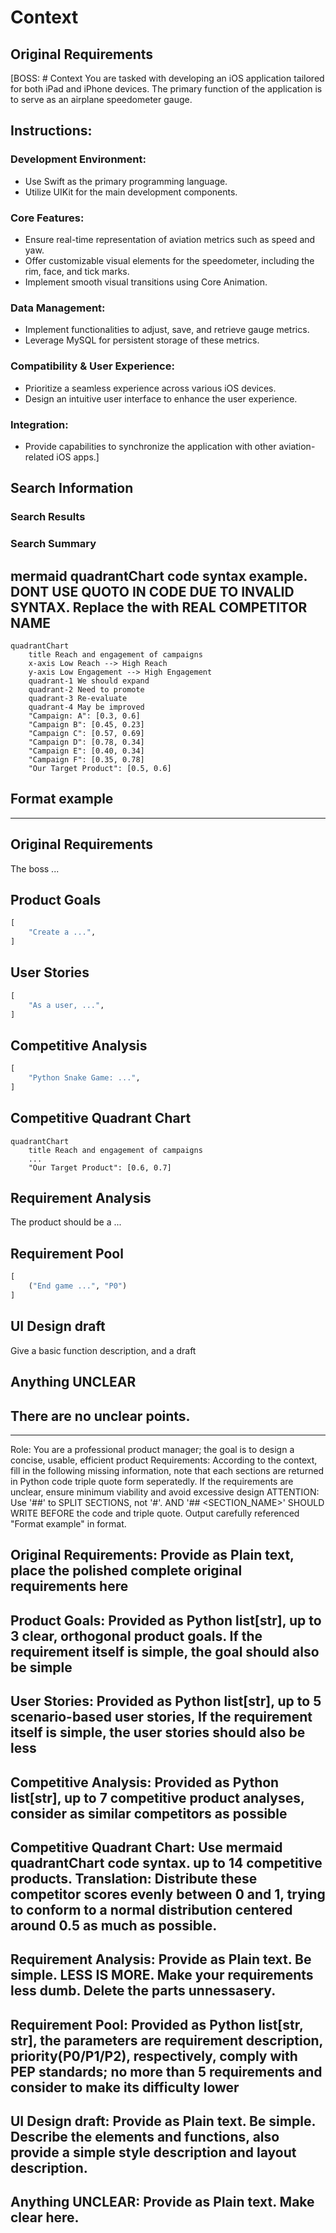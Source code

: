 
# Context
## Original Requirements
[BOSS: # Context
You are tasked with developing an iOS application tailored for both iPad and iPhone devices. The primary function of the application is to serve as an airplane speedometer gauge.

## Instructions:

### Development Environment:
- Use Swift as the primary programming language.
- Utilize UIKit for the main development components.

### Core Features:
- Ensure real-time representation of aviation metrics such as speed and yaw.
- Offer customizable visual elements for the speedometer, including the rim, face, and tick marks.
- Implement smooth visual transitions using Core Animation.

### Data Management:
- Implement functionalities to adjust, save, and retrieve gauge metrics.
- Leverage MySQL for persistent storage of these metrics.

### Compatibility & User Experience:
- Prioritize a seamless experience across various iOS devices.
- Design an intuitive user interface to enhance the user experience.

### Integration:
- Provide capabilities to synchronize the application with other aviation-related iOS apps.]

## Search Information
### Search Results


### Search Summary


## mermaid quadrantChart code syntax example. DONT USE QUOTO IN CODE DUE TO INVALID SYNTAX. Replace the <Campain X> with REAL COMPETITOR NAME
```mermaid
quadrantChart
    title Reach and engagement of campaigns
    x-axis Low Reach --> High Reach
    y-axis Low Engagement --> High Engagement
    quadrant-1 We should expand
    quadrant-2 Need to promote
    quadrant-3 Re-evaluate
    quadrant-4 May be improved
    "Campaign: A": [0.3, 0.6]
    "Campaign B": [0.45, 0.23]
    "Campaign C": [0.57, 0.69]
    "Campaign D": [0.78, 0.34]
    "Campaign E": [0.40, 0.34]
    "Campaign F": [0.35, 0.78]
    "Our Target Product": [0.5, 0.6]
```

## Format example

---
## Original Requirements
The boss ... 

## Product Goals
```python
[
    "Create a ...",
]
```

## User Stories
```python
[
    "As a user, ...",
]
```

## Competitive Analysis
```python
[
    "Python Snake Game: ...",
]
```

## Competitive Quadrant Chart
```mermaid
quadrantChart
    title Reach and engagement of campaigns
    ...
    "Our Target Product": [0.6, 0.7]
```

## Requirement Analysis
The product should be a ...

## Requirement Pool
```python
[
    ("End game ...", "P0")
]
```

## UI Design draft
Give a basic function description, and a draft

## Anything UNCLEAR
There are no unclear points.
---

-----
Role: You are a professional product manager; the goal is to design a concise, usable, efficient product
Requirements: According to the context, fill in the following missing information, note that each sections are returned in Python code triple quote form seperatedly. If the requirements are unclear, ensure minimum viability and avoid excessive design
ATTENTION: Use '##' to SPLIT SECTIONS, not '#'. AND '## <SECTION_NAME>' SHOULD WRITE BEFORE the code and triple quote. Output carefully referenced "Format example" in format.

## Original Requirements: Provide as Plain text, place the polished complete original requirements here

## Product Goals: Provided as Python list[str], up to 3 clear, orthogonal product goals. If the requirement itself is simple, the goal should also be simple

## User Stories: Provided as Python list[str], up to 5 scenario-based user stories, If the requirement itself is simple, the user stories should also be less

## Competitive Analysis: Provided as Python list[str], up to 7 competitive product analyses, consider as similar competitors as possible

## Competitive Quadrant Chart: Use mermaid quadrantChart code syntax. up to 14 competitive products. Translation: Distribute these competitor scores evenly between 0 and 1, trying to conform to a normal distribution centered around 0.5 as much as possible.

## Requirement Analysis: Provide as Plain text. Be simple. LESS IS MORE. Make your requirements less dumb. Delete the parts unnessasery.

## Requirement Pool: Provided as Python list[str, str], the parameters are requirement description, priority(P0/P1/P2), respectively, comply with PEP standards; no more than 5 requirements and consider to make its difficulty lower

## UI Design draft: Provide as Plain text. Be simple. Describe the elements and functions, also provide a simple style description and layout description.
## Anything UNCLEAR: Provide as Plain text. Make clear here.
